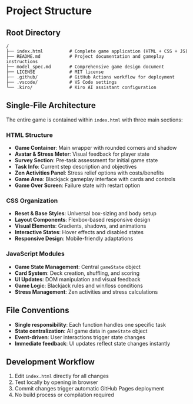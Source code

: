 # Project Structure

## Root Directory
```
/
├── index.html          # Complete game application (HTML + CSS + JS)
├── README.md           # Project documentation and gameplay instructions
├── model_spec.md       # Comprehensive game design document
├── LICENSE             # MIT license
├── .github/            # GitHub Actions workflow for deployment
├── .vscode/            # VS Code settings
└── .kiro/              # Kiro AI assistant configuration
```

## Single-File Architecture
The entire game is contained within `index.html` with three main sections:

### HTML Structure
- **Game Container**: Main wrapper with rounded corners and shadow
- **Avatar & Stress Meter**: Visual feedback for player state
- **Survey Section**: Pre-task assessment for initial game state
- **Task Info**: Current step description and objectives
- **Zen Activities Panel**: Stress relief options with costs/benefits
- **Game Area**: Blackjack gameplay interface with cards and controls
- **Game Over Screen**: Failure state with restart option

### CSS Organization
- **Reset & Base Styles**: Universal box-sizing and body setup
- **Layout Components**: Flexbox-based responsive design
- **Visual Elements**: Gradients, shadows, and animations
- **Interactive States**: Hover effects and disabled states
- **Responsive Design**: Mobile-friendly adaptations

### JavaScript Modules
- **Game State Management**: Central `gameState` object
- **Card System**: Deck creation, shuffling, and scoring
- **UI Updates**: DOM manipulation and visual feedback
- **Game Logic**: Blackjack rules and win/loss conditions
- **Stress Management**: Zen activities and stress calculations

## File Conventions
- **Single responsibility**: Each function handles one specific task
- **State centralization**: All game data in `gameState` object
- **Event-driven**: User interactions trigger state changes
- **Immediate feedback**: UI updates reflect state changes instantly

## Development Workflow
1. Edit `index.html` directly for all changes
2. Test locally by opening in browser
3. Commit changes trigger automatic GitHub Pages deployment
4. No build process or compilation required